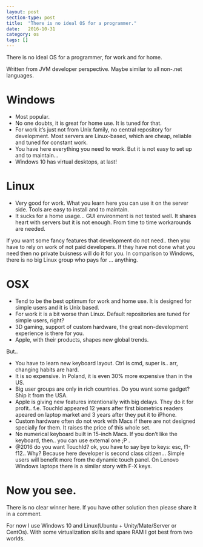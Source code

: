 ```yaml
---
layout: post
section-type: post
title:  "There is no ideal OS for a programmer."
date:   2016-10-31
category: os
tags: []
---
```

There is no ideal OS for a programmer, for work and for home.

Written from JVM developer perspective. Maybe similar to all non-.net languages.

# Windows
* Most popular.
* No one doubts, it is great for home use. It is tuned for that.
* For work it’s just not from Unix family, no central repository for development. Most servers are Linux-based, which are cheap, reliable and tuned for constant work.
* You have here everything you need to work. But it is not easy to set up and to maintain...
* Windows 10 has virtual desktops, at last!

# Linux
* Very good for work. What you learn here you can use it on the server side. Tools are easy to install and to maintain.
* It sucks for a home usage... GUI environment is not tested well. It shares heart with servers but it is not enough. From time to time workarounds are needed.

If you want some fancy features that development do not need.. then you have to rely on work of not paid developers. If they have not done what you need then no private buisness will do it for you. In comparison to Windows, there is no big Linux group who pays for … anything.

# OSX

* Tend to be the best optimum for work and home use. It is designed for simple users and it is Unix based.
* For work it is a bit worse than Linux. Default repositories are tuned for simple users, right?
* 3D gaming, support of custom hardware, the great non-development experience is there for you.
* Apple, with their products, shapes new global trends.

But..

* You have to learn new keyboard layout. Ctrl is cmd, super is.. arr, changing habits are hard.
* It is so expensive. In Poland, it is even 30% more expensive than in the US. 
* Big user groups are only in rich countries. Do you want some gadget? Ship it from the USA.
* Apple is giving new features intentionally with big delays. They do it for profit.. f.e. TouchId appeared 12 years after first biometrics readers apeared on laptop market and 3 years after they put it to iPhone.
* Custom hardware often do not work with Macs if there are not designed specially for them. It raises the price of this whole set.
* No numerical keyboard built in 15-inch Macs. If you don’t like the keyboard, then.. you can use external one ;P .
* @2016 do you want TouchId? ok, you have to say bye to keys: esc, f1-f12.. Why? Because here developer is second class citizen... Simple users will benefit more from the dynamic touch panel. On Lenovo Windows laptops there is a similar story with F-X keys.

# Now you see.

There is no clear winner here. If you have other solution then please share it in a comment.

For now I use Windows 10 and Linux(Ubuntu + Unity/Mate/Server or CentOs). With some virtualization skills and spare RAM I got best from two worlds.
